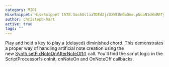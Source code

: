 ```yaml
---
category: MIDI
HiseSnippet: HiseSnippet 1578.3oc6XstaaTDEd2jrUXWtUnBwOme.pNooN1oWnRETy8hEIsQwooHgPUi2cr2grdlkYlMIFDub7DviReCfuYF630stoAKJREg+Qh24bNy7c9N2l06qjwLsVpBBqb3fbVP36G0dfvjtYJkKBZsUP3GEsdgQ1iIXJpgkDrwfbpViuDFN+irJEVYg.2mW7vMnYTQLa7RAAGI4wrc484lwqt+ZeGOKaGZB6Pd+RZem0ZEKEaJyjE.PyG0HHmFeLsG6wTqZyEEDdksS3FopsAXQGDtvFxjAsSkmJ75eDWy6jwrOzLnM1H+x6HyRrH1tZvlo7rj8G435ffvn8GSCy6ogqGsGOge95ioiO1IfL1hx7Q3bSBu4m.dMKCuFkf2TfTXIHsfGRWKpcrhmaFKwhmqF0RXXptTP6kghW2fveOZSITPXp2mdLaGEd3bCpcuFMVlf+r3CpVsagH1vkBhT7Xog8DQsEq9qUqT82pRdYQc6NUY1CRIyxXpoJ1FqUWjg0DE86vTKSNglUvNWQP.SxpQudVsbPO162kTTJZI3lmjyDutTgfgjE91SasE0PsghgqA8xYJC2BgvsXmf7ZefoRzVL8wFYNxreknFxWjIEYTyjIQ1JmgB.GLQjyFdDZtYP4Jq+wxrtrP7ZQ6yMwoSGiyMELBl5sAFGVO9AQa2sKK1LFfKDsy2+1o3q7w+g9i+pQs4Blqyn6v+L2yjmQOgQdju0nT07B5M9GW1di4W5diOI1fi+PEUnyk5I131r97CkBKKLdwmpQ4O6mOvFMKu9lRpZphdwC2AN4TsoM0TnboEq2WVHLSjFL+E0it4L1idg2g6Q+oCWcLhZNsd0ys8UhVYokHGlx0Ds2hSQx.IOiNfPIIHSQTv0orDRbpTk.olTH.IFZCUXHILnY0JTQBQCORSFHKH3KDiDxnYdCLoLh1TDeLQft4jbkD9aerL0PnJtloIoLEqd0kVoZU2diNxJ+lS9Fxpq13tMdPYITzH+DlczfFx+geDBWYExtLyMzjBMCHruMdjw0lkImlxiSIvC6P07XZVl005xOikbKM+WfxJENFMhPbQORyUuOgilM8XJ+XAc0tRUMNNmFOfvIeM413e27lKBudLJpmWnSqssnGxeqGqXHRayH1E.n1hK5gmikErSIqueKhEGdtlInfMbbTlrGOlTqy.35coEYFB25QxtcAwc5h1MoMy.UwFABtKMy5qf6AqeCrUfcQ88KQ2550qW00HotlY1geleX65cwL4QCWMJL960ORNSB3RhAErGRlv0ip2iYaLJDrrZvtgJHlTA6N7X2.1R5bxj5bDCKit5NMpVAN3yX2PAWPAjfxcDPrdC6DLNjzZKqWiDuAtzJtfz3VHb4LywIHErHKgzCQEjF.lUVzKknjx9DDCI8ohACScFxLiPEO4rIw011CrURsEIeoMi3b36SCp5NR6V5nZbMGDi7PfcFseNBmmxrADdOgT4CHJa0f8TgaN5f7hcm0nPPYRXTJo0bady4r.7bJQyxo1KHS1q0Vsbo5NDwnHY2sItZMGtXCqdgc3eHw1Qixbqn91Ucm.T+V1Ts9dzUshMumJbm13Lcj2ixcapzQ1piZf5Vl3SunIICyZhWFIC2zVlPVhbab+pk8Ey1RgK35cW1fwExfNe+aQ6DDCHo14kk7Veb224wIqCiIbVfzJEdaixrAfWchEftNZX2Rj10Qsqh4rg1QVXbpavnSrC8yI1VZHx2ABxXdgNceCUfK56HfSfazjeR1o9Ev+98R3MciAi3GDV5UJr7pj8+ee42Atu7DS4qLBis411JaKNAMLwJVL9IvqbSIFs5jy32SJj4oRAOt7ckNfYT7dX3VYrOUGZciAuK73Ut9ZGvxXzx266KVaWLuip.OwlQtn4e6a7L030mG4gKwlCSd288bl++1umyAneIlnsGEIgmg9D35AswqWDyFdYBauiv4rU49maXe1+9EhD2C+I9LTXS6ygCE1bjv+UNi9zXk74w9th17z2ysB7ag6GNpRzd1mIMCbcJKGKsWL84wwStUuhgqNqFd6Y0v6LqFd2Y0v6MqF9Uypg2+Man8V61e9w99Ryff81ea2XlvvscWT2UQD7WfdP2Oq
author: christoph-hart
active: true
tags: ""
---
```

Play and hold a key to play a (delayed) diminished chord. This demonstrates a proper way of handling artificial note creation using the new [Synth.setFixNoteOnAfterNoteOff()](https://docs.hise.audio/scripting/scripting-api/synth/index.html#setfixnoteonafternoteoff) call.
You'll find the script logic in the ScriptProcessor1s onInit, onNoteOn and OnNoteOff callbacks.

